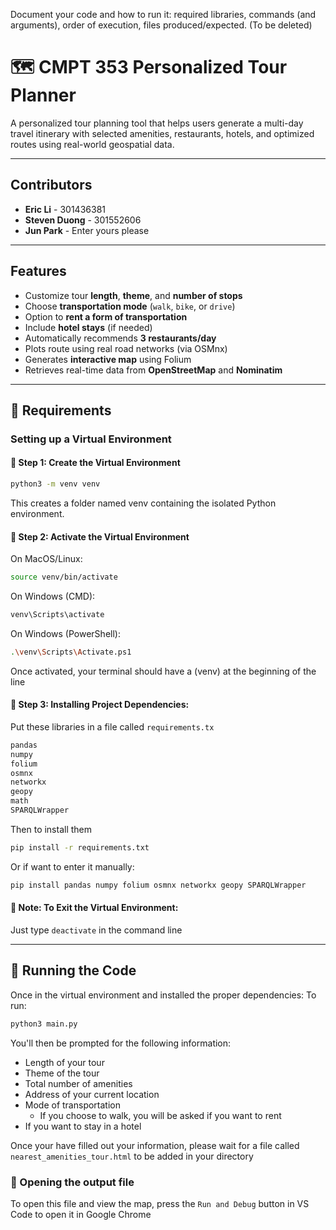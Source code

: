 Document your code and how to run it: required libraries, commands (and arguments), order of execution, files produced/expected. (To be deleted)
# 🗺️ CMPT 353 Personalized Tour Planner

A personalized tour planning tool that helps users generate a multi-day travel itinerary with selected amenities, restaurants, hotels, and optimized routes using real-world geospatial data.

---

## Contributors
- **Eric Li** - 301436381  
- **Steven Duong** - 301552606
- **Jun Park** - Enter yours please

---

## Features
- Customize tour **length**, **theme**, and **number of stops**
- Choose **transportation mode** (`walk`, `bike`, or `drive`)
- Option to **rent a form of transportation**
- Include **hotel stays** (if needed)
- Automatically recommends **3 restaurants/day**
- Plots route using real road networks (via OSMnx)
- Generates **interactive map** using Folium
- Retrieves real-time data from **OpenStreetMap** and **Nominatim**

---

## 🔧 Requirements
### Setting up a Virtual Environment
#### 🔹 Step 1: Create the Virtual Environment
```bash
python3 -m venv venv
```
This creates a folder named venv containing the isolated Python environment.

#### 🔹 Step 2: Activate the Virtual Environment
On MacOS/Linux:
```bash
source venv/bin/activate
```
On Windows (CMD):
```bash
venv\Scripts\activate
```
On Windows (PowerShell):
```bash
.\venv\Scripts\Activate.ps1
```
Once activated, your terminal should have a (venv) at the beginning of the line

#### 🔹 Step 3: Installing Project Dependencies:
Put these libraries in a file called `requirements.tx`
```bash
pandas
numpy
folium
osmnx
networkx
geopy
math
SPARQLWrapper
```
Then to install them
```bash
pip install -r requirements.txt
```
Or if want to enter it manually:
```bash
pip install pandas numpy folium osmnx networkx geopy SPARQLWrapper
```

#### 🔹 Note: To Exit the Virtual Environment:
Just type `deactivate` in the command line

---

## 💨 Running the Code
Once in the virtual environment and installed the proper dependencies:
To run:
```bash
python3 main.py
```
You'll then be prompted for the following information:
- Length of your tour
- Theme of the tour
- Total number of amenities
- Address of your current location
- Mode of transportation
  - If you choose to walk, you will be asked if you want to rent
- If you want to stay in a hotel

Once your have filled out your information, please wait for a file called
`nearest_amenities_tour.html`
to be added in your directory

### 📍 Opening the output file
To open this file and view the map, press the `Run and Debug` button in VS Code to open it in Google Chrome

